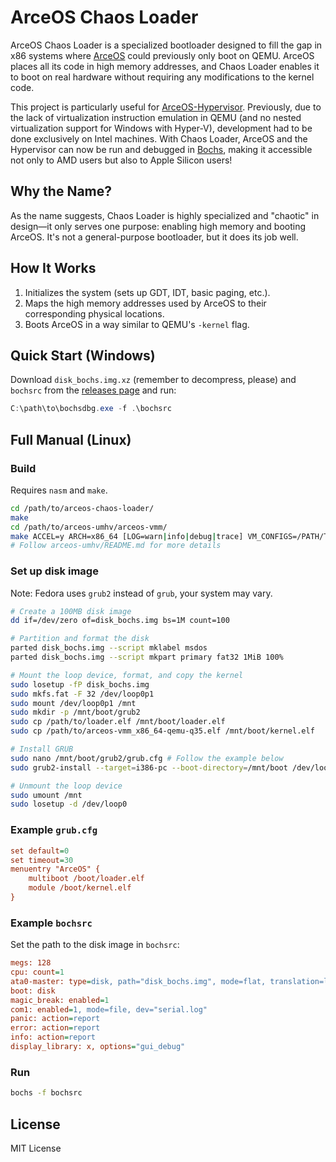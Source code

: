 # ArceOS Chaos Loader

ArceOS Chaos Loader is a specialized bootloader designed to fill the gap in x86 systems where [ArceOS](https://github.com/arceos-org/arceos) could previously only boot on QEMU. ArceOS places all its code in high memory addresses, and Chaos Loader enables it to boot on real hardware without requiring any modifications to the kernel code.

This project is particularly useful for [ArceOS-Hypervisor](https://github.com/arceos-hypervisor). Previously, due to the lack of virtualization instruction emulation in QEMU (and no nested virtualization support for Windows with Hyper-V), development had to be done exclusively on Intel machines. With Chaos Loader, ArceOS and the Hypervisor can now be run and debugged in [Bochs](https://github.com/bochs-emu/Bochs), making it accessible not only to AMD users but also to Apple Silicon users!

## Why the Name?

As the name suggests, Chaos Loader is highly specialized and "chaotic" in design—it only serves one purpose: enabling high memory and booting ArceOS. It's not a general-purpose bootloader, but it does its job well.

## How It Works

1. Initializes the system (sets up GDT, IDT, basic paging, etc.).
2. Maps the high memory addresses used by ArceOS to their corresponding physical locations.
3. Boots ArceOS in a way similar to QEMU's `-kernel` flag.

## Quick Start (Windows)

Download `disk_bochs.img.xz` (remember to decompress, please) and `bochsrc` from the [releases page](https://github.com/CatMe0w/arceos-chaos-loader/releases) and run:

```powershell
C:\path\to\bochsdbg.exe -f .\bochsrc
```

## Full Manual (Linux)

### Build

Requires `nasm` and `make`.

```bash
cd /path/to/arceos-chaos-loader/
make
cd /path/to/arceos-umhv/arceos-vmm/
make ACCEL=y ARCH=x86_64 [LOG=warn|info|debug|trace] VM_CONFIGS=/PATH/TO/CONFIG/FILE run
# Follow arceos-umhv/README.md for more details
```

### Set up disk image

Note: Fedora uses `grub2` instead of `grub`, your system may vary.

```bash
# Create a 100MB disk image
dd if=/dev/zero of=disk_bochs.img bs=1M count=100

# Partition and format the disk
parted disk_bochs.img --script mklabel msdos
parted disk_bochs.img --script mkpart primary fat32 1MiB 100%

# Mount the loop device, format, and copy the kernel
sudo losetup -fP disk_bochs.img
sudo mkfs.fat -F 32 /dev/loop0p1
sudo mount /dev/loop0p1 /mnt
sudo mkdir -p /mnt/boot/grub2
sudo cp /path/to/loader.elf /mnt/boot/loader.elf
sudo cp /path/to/arceos-vmm_x86_64-qemu-q35.elf /mnt/boot/kernel.elf

# Install GRUB
sudo nano /mnt/boot/grub2/grub.cfg # Follow the example below
sudo grub2-install --target=i386-pc --boot-directory=/mnt/boot /dev/loop0

# Unmount the loop device
sudo umount /mnt
sudo losetup -d /dev/loop0
```

### Example `grub.cfg`

```cfg
set default=0
set timeout=30
menuentry "ArceOS" {
    multiboot /boot/loader.elf
    module /boot/kernel.elf
}
```

### Example `bochsrc`

Set the path to the disk image in `bochsrc`:

```cfg
megs: 128
cpu: count=1
ata0-master: type=disk, path="disk_bochs.img", mode=flat, translation=lba
boot: disk
magic_break: enabled=1
com1: enabled=1, mode=file, dev="serial.log"
panic: action=report
error: action=report
info: action=report
display_library: x, options="gui_debug"
```

### Run

```bash
bochs -f bochsrc
```

## License

MIT License
